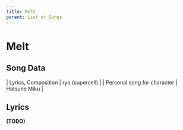 ```yaml
---
title: Melt
parent: List of Songs
---
```


# Melt

## Song Data

| Lyrics, Composition | ryo (supercell) |
| Personal song for character | Hatsune Miku |

## Lyrics

**(TODO)**

